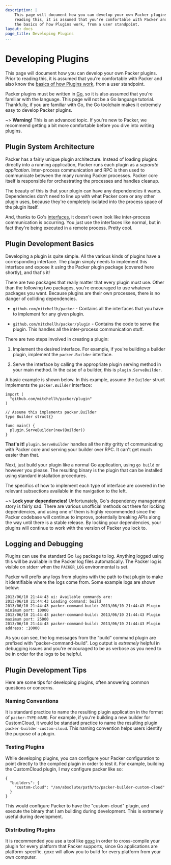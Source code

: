 ```yaml
---
description: |
    This page will document how you can develop your own Packer plugins. Prior to
    reading this, it is assumed that you're comfortable with Packer and also know
    the basics of how Plugins work, from a user standpoint.
layout: docs
page_title: Developing Plugins
...
```


# Developing Plugins

This page will document how you can develop your own Packer plugins. Prior to
reading this, it is assumed that you're comfortable with Packer and also know
the [basics of how Plugins work](/docs/extend/plugins.html), from a user
standpoint.

Packer plugins must be written in [Go](http://golang.org/), so it is also
assumed that you're familiar with the language. This page will not be a Go
language tutorial. Thankfully, if you are familiar with Go, the Go toolchain
makes it extremely easy to develop Packer plugins.

\~&gt; **Warning!** This is an advanced topic. If you're new to Packer, we
recommend getting a bit more comfortable before you dive into writing plugins.

## Plugin System Architecture

Packer has a fairly unique plugin architecture. Instead of loading plugins
directly into a running application, Packer runs each plugin as a *separate
application*. Inter-process communication and RPC is then used to communicate
between the many running Packer processes. Packer core itself is responsible for
orchestrating the processes and handles cleanup.

The beauty of this is that your plugin can have any dependencies it wants.
Dependencies don't need to line up with what Packer core or any other plugin
uses, because they're completely isolated into the process space of the plugin
itself.

And, thanks to Go's
[interfaces](http://golang.org/doc/effective_go.html#interfaces_and_types), it
doesn't even look like inter-process communication is occurring. You just use
the interfaces like normal, but in fact they're being executed in a remote
process. Pretty cool.

## Plugin Development Basics

Developing a plugin is quite simple. All the various kinds of plugins have a
corresponding interface. The plugin simply needs to implement this interface and
expose it using the Packer plugin package (covered here shortly), and that's it!

There are two packages that really matter that every plugin must use. Other than
the following two packages, you're encouraged to use whatever packages you want.
Because plugins are their own processes, there is no danger of colliding
dependencies.

- `github.com/mitchellh/packer` - Contains all the interfaces that you have to
  implement for any given plugin.

- `github.com/mitchellh/packer/plugin` - Contains the code to serve the plugin.
  This handles all the inter-process communication stuff.

There are two steps involved in creating a plugin:

1.  Implement the desired interface. For example, if you're building a builder
  plugin, implement the `packer.Builder` interface.

2.  Serve the interface by calling the appropriate plugin serving method in your
  main method. In the case of a builder, this is `plugin.ServeBuilder`.

A basic example is shown below. In this example, assume the `Builder` struct
implements the `packer.Builder` interface:

``` {.go}
import (
  "github.com/mitchellh/packer/plugin"
)

// Assume this implements packer.Builder
type Builder struct{}

func main() {
  plugin.ServeBuilder(new(Builder))
}
```

**That's it!** `plugin.ServeBuilder` handles all the nitty gritty of
communicating with Packer core and serving your builder over RPC. It can't get
much easier than that.

Next, just build your plugin like a normal Go application, using `go build` or
however you please. The resulting binary is the plugin that can be installed
using standard installation procedures.

The specifics of how to implement each type of interface are covered in the
relevant subsections available in the navigation to the left.

\~&gt; **Lock your dependencies!** Unfortunately, Go's dependency management
story is fairly sad. There are various unofficial methods out there for locking
dependencies, and using one of them is highly recommended since the Packer
codebase will continue to improve, potentially breaking APIs along the way until
there is a stable release. By locking your dependencies, your plugins will
continue to work with the version of Packer you lock to.

## Logging and Debugging

Plugins can use the standard Go `log` package to log. Anything logged using this
will be available in the Packer log files automatically. The Packer log is
visible on stderr when the `PACKER_LOG` environmental is set.

Packer will prefix any logs from plugins with the path to that plugin to make it
identifiable where the logs come from. Some example logs are shown below:

``` {.text}
2013/06/10 21:44:43 ui: Available commands are:
2013/06/10 21:44:43 Loading command: build
2013/06/10 21:44:43 packer-command-build: 2013/06/10 21:44:43 Plugin minimum port: 10000
2013/06/10 21:44:43 packer-command-build: 2013/06/10 21:44:43 Plugin maximum port: 25000
2013/06/10 21:44:43 packer-command-build: 2013/06/10 21:44:43 Plugin address: :10000
```

As you can see, the log messages from the "build" command plugin are prefixed
with "packer-command-build". Log output is *extremely* helpful in debugging
issues and you're encouraged to be as verbose as you need to be in order for the
logs to be helpful.

## Plugin Development Tips

Here are some tips for developing plugins, often answering common questions or
concerns.

### Naming Conventions

It is standard practice to name the resulting plugin application in the format
of `packer-TYPE-NAME`. For example, if you're building a new builder for
CustomCloud, it would be standard practice to name the resulting plugin
`packer-builder-custom-cloud`. This naming convention helps users identify the
purpose of a plugin.

### Testing Plugins

While developing plugins, you can configure your Packer configuration to point
directly to the compiled plugin in order to test it. For example, building the
CustomCloud plugin, I may configure packer like so:

``` {.javascript}
{
  "builders": {
    "custom-cloud": "/an/absolute/path/to/packer-builder-custom-cloud"
  }
}
```

This would configure Packer to have the "custom-cloud" plugin, and execute the
binary that I am building during development. This is extremely useful during
development.

### Distributing Plugins

It is recommended you use a tool like [goxc](https://github.com/laher/goxc) in
order to cross-compile your plugin for every platform that Packer supports,
since Go applications are platform-specific. goxc will allow you to build for
every platform from your own computer.
